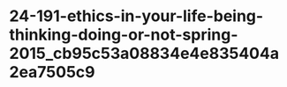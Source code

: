 # 24-191-ethics-in-your-life-being-thinking-doing-or-not-spring-2015_cb95c53a08834e4e835404a2ea7505c9